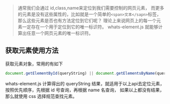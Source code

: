 > 通常我们会通过 id,class,name来定位到我们需要控制的网页元素，
而更多的元素是没有这些属性的，比如就是一个简单的`<span>文本</sapn>`标签，
那么这些元素是否也有方法定位到它们呢？ 理论上来说网页上的每一个元素一定存在一个用于定位到它的唯一标识符。
whats-element.js 就能够计算出任意一个网页元素的唯一标识符。

## 获取元素使用方法
获取元素对象，常用的有如下
```javascript
document.getElementById(queryString) || document.getElementsByName(queryString)[0] || document.querySelector(queryString)
```
whats-element.js 计算得出的 queryString 结果，就适用于以上api去定位元素，按照优先顺序，先根据 id 号查询，再根据 name 名查询，
如果以上都没有结果，那么就使用 css 选择规范查找元素。
